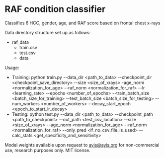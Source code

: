 # RAF condition classifier

Classifies 6 HCC, gender, age, and  RAF score based on frontal chest x-rays

Data directory structure set up as follows:
* raf_data
    * train.csv
    * test.csv
    * data

Usage:
* Training: python train.py --data_dir <path_to_data> --checkpoint_dir <checkpoint_save_directory> --size <size_of_xrays> -age_norm <normalization_for_age> --raf_norm <normalization_for_raf> --lr <learning_rate> --epochs <number_of_epochs> --train_batch_size <batch_size_for_training> --test_batch_size <batch_size_for_testing> --num_workers <number_of_workers> --decay_start_epoch <epoch_to_start_lr_decay>
* Testing: python test.py --data_dir <path_to_data> --checkpoint_path <path_to_checkpoint> --out_path <test_csv_location> --size <size_of_xrays> --age_norm <normalization_for_age> --raf_norm <normalization_for_raf> --only_pred <if_no_csv_file_is_used> --calc_stats <get_specificity_and_sensitivity>

Model weights available upon request to ayis@ayis.org for non-commercial use, research purposes only.
MIT license.
